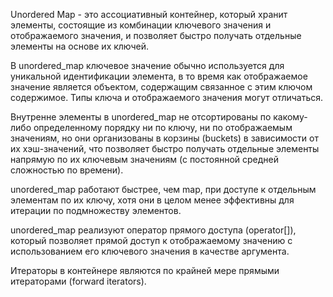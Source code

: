 Unordered Map  - это ассоциативный контейнер, который хранит элементы, состоящие из комбинации ключевого значения и отображаемого значения, и позволяет быстро получать отдельные элементы на основе их ключей.

В unordered_map ключевое значение обычно используется для уникальной идентификации элемента, в то время как отображаемое значение является объектом, содержащим связанное с этим ключом содержимое. Типы ключа и отображаемого значения могут отличаться.

Внутренне элементы в unordered_map не отсортированы по какому-либо определенному порядку ни по ключу, ни по отображаемым значениям, но они организованы в корзины (buckets) в зависимости от их хэш-значений, что позволяет быстро получать отдельные элементы напрямую по их ключевым значениям (с постоянной средней сложностью по времени).

unordered_map работают быстрее, чем map, при доступе к отдельным элементам по их ключу, хотя они в целом менее эффективны для итерации по подмножеству элементов.

unordered_map реализуют оператор прямого доступа (operator[]), который позволяет прямой доступ к отображаемому значению с использованием его ключевого значения в качестве аргумента.

Итераторы в контейнере являются по крайней мере прямыми итераторами (forward iterators).